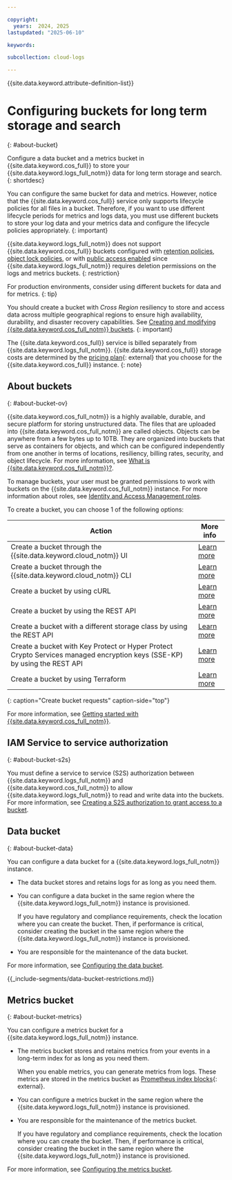 ```yaml
---

copyright:
  years:  2024, 2025
lastupdated: "2025-06-10"

keywords:

subcollection: cloud-logs

---
```


{{site.data.keyword.attribute-definition-list}}


# Configuring buckets for long term storage and search
{: #about-bucket}

Configure a data bucket and a metrics bucket in {{site.data.keyword.cos_full}} to store your {{site.data.keyword.logs_full_notm}} data for long term storage and search.
{: shortdesc}

You can configure the same bucket for data and metrics. However, notice that the {{site.data.keyword.cos_full}} service only supports lifecycle policies for all files in a bucket. Therefore, if you want to use different lifecycle periods for metrics and logs data, you must use different buckets to store your log data and your metrics data and configure the lifecycle policies appropriately.
{: important}

{{site.data.keyword.logs_full_notm}} does not support {{site.data.keyword.cos_full}} buckets configured with [retention policies](/docs/cloud-object-storage?topic=cloud-object-storage-immutable), [object lock policies](/docs/cloud-object-storage?topic=cloud-object-storage-ol-overview), or with [public access enabled](/docs/cloud-object-storage?topic=cloud-object-storage-iam-public-access) since {{site.data.keyword.logs_full_notm}} requires deletion permissions on the logs and metrics buckets.
{: restriction}

For production environments, consider using different buckets for data and for metrics.
{: tip}

You should create a bucket with _Cross Region_ resiliency to store and access data across multiple geographical regions to ensure high availability, durability, and disaster recovery capabilities. See [Creating and modifying {{site.data.keyword.cos_full_notm}} buckets](/docs/cloud-object-storage?topic=cloud-object-storage-endpoints#endpoints-geo).
{: important}

The {{site.data.keyword.cos_full}} service is billed separately from {{site.data.keyword.logs_full_notm}}. {{site.data.keyword.cos_full}} storage costs are determined by the [pricing plan](https://cloud.ibm.com/objectstorage/create#pricing){: external} that you choose for the {{site.data.keyword.cos_full}} instance.
{: note}


## About buckets
{: #about-bucket-ov}

{{site.data.keyword.cos_full_notm}} is a highly available, durable, and secure platform for storing unstructured data. The files that are uploaded into {{site.data.keyword.cos_full_notm}} are called objects. Objects can be anywhere from a few bytes up to 10TB. They are organized into buckets that serve as containers for objects, and which can be configured independently from one another in terms of locations, resiliency, billing rates, security, and object lifecycle. For more information, see [What is {{site.data.keyword.cos_full_notm}}?](/docs/cloud-object-storage?topic=cloud-object-storage-about-cloud-object-storage).

To manage buckets, your user must be granted permissions to work with buckets on the {{site.data.keyword.cos_full_notm}} instance. For more information about roles, see [Identity and Access Management roles](/docs/cloud-object-storage?topic=cloud-object-storage-getting-started-with-iam&interface=ui).

To create a bucket, you can choose 1 of the following options:

| Action             | More info |
|--------------------|-----------|
| Create a bucket through the {{site.data.keyword.cloud_notm}} UI | [Learn more](/docs/atracker?topic=atracker-cos#cos_create_bucket_ui) |
| Create a bucket through the {{site.data.keyword.cloud_notm}} CLI | [Learn more](/docs/cloud-object-storage?topic=cloud-object-storage-ic-cos-cli#create-a-new-bucket) |
| Create a bucket by using cURL | [Learn more](/docs/cloud-object-storage?topic=cloud-object-storage-curl#curl-add-bucket) |
| Create a bucket by using the REST API | [Learn more](/docs/cloud-object-storage?topic=cloud-object-storage-compatibility-api-bucket-operations#compatibility-api-new-bucket) |
| Create a bucket with a different storage class by using the REST API| [Learn more](/docs/cloud-object-storage?topic=cloud-object-storage-compatibility-api-bucket-operations#compatibility-api-storage-class) |
| Create a bucket with Key Protect or Hyper Protect Crypto Services managed encryption keys (SSE-KP) by using the REST API | [Learn more](/docs/cloud-object-storage?topic=cloud-object-storage-compatibility-api-bucket-operations#compatibility-api-key-protect) |
| Create a bucket by using Terraform | [Learn more](/docs/ibm-cloud-provider-for-terraform?topic=ibm-cloud-provider-for-terraform-provider-template#storage-templates) |
{: caption="Create bucket requests" caption-side="top"}

For more information, see [Getting started with {{site.data.keyword.cos_full_notm}}](/docs/cloud-object-storage?topic=cloud-object-storage-getting-started-cloud-object-storage).



## IAM Service to service authorization
{: #about-bucket-s2s}

You must define a service to service (S2S) authorization between {{site.data.keyword.logs_full_notm}} and {{site.data.keyword.cos_full_notm}} to allow {{site.data.keyword.logs_full_notm}} to read and write data into the buckets. For more information, see [Creating a S2S authorization to grant access to a bucket](/docs/cloud-logs?topic=cloud-logs-iam-service-auth-cos).


## Data bucket
{: #about-bucket-data}

You can configure a data bucket for a {{site.data.keyword.logs_full_notm}} instance.

- The data bucket stores and retains logs for as long as you need them.

- You can configure a data bucket in the same region where the {{site.data.keyword.logs_full_notm}} instance is provisioned.

    If you have regulatory and compliance requirements, check the location where you can create the bucket. Then, if performance is critical, consider creating the bucket in the same region where the {{site.data.keyword.logs_full_notm}} instance is provisioned.

- You are responsible for the maintenance of the data bucket.

For more information, see [Configuring the data bucket](/docs/cloud-logs?topic=cloud-logs-configure-data-bucket).


{{_include-segments/data-bucket-restrictions.md}}

## Metrics bucket
{: #about-bucket-metrics}

You can configure a metrics bucket for a {{site.data.keyword.logs_full_notm}} instance.

- The metrics bucket stores and retains metrics from your events in a long-term index for as long as you need them.

    When you enable metrics, you can generate metrics from logs. These metrics are stored in the metrics bucket as [Prometheus index blocks](https://github.com/prometheus/prometheus/blob/main/tsdb/docs/format/index.md){: external}.

- You can configure a metrics bucket in the same region where the {{site.data.keyword.logs_full_notm}} instance is provisioned.

- You are responsible for the maintenance of the metrics bucket.

    If you have regulatory and compliance requirements, check the location where you can create the bucket. Then, if performance is critical, consider creating the bucket in the same region where the {{site.data.keyword.logs_full_notm}} instance is provisioned.

For more information, see [Configuring the metrics bucket](/docs/cloud-logs?topic=cloud-logs-configure-metrics-bucket).
